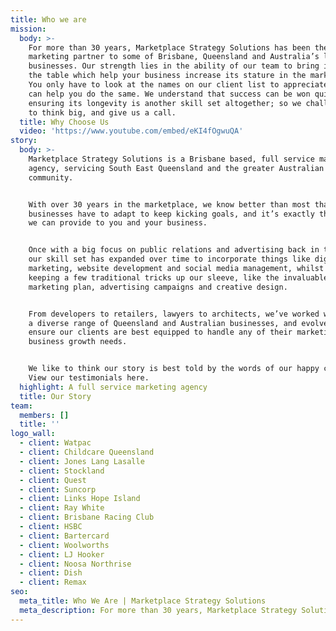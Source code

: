 ```yaml
---
title: Who we are
mission:
  body: >-
    For more than 30 years, Marketplace Strategy Solutions has been the trusted
    marketing partner to some of Brisbane, Queensland and Australia’s leading
    businesses. Our strength lies in the ability of our team to bring ideas to
    the table which help your business increase its stature in the marketplace.
    You only have to look at the names on our client list to appreciate how we
    can help you do the same. We understand that success can be won quickly, but
    ensuring its longevity is another skill set altogether; so we challenge you
    to think big, and give us a call.
  title: Why Choose Us
  video: 'https://www.youtube.com/embed/eKI4fOgwuQA'
story:
  body: >-
    Marketplace Strategy Solutions is a Brisbane based, full service marketing
    agency, servicing South East Queensland and the greater Australian business
    community.


    With over 30 years in the marketplace, we know better than most that
    businesses have to adapt to keep kicking goals, and it’s exactly the support
    we can provide to you and your business.


    Once with a big focus on public relations and advertising back in the 90's,
    our skill set has expanded over time to incorporate things like digital
    marketing, website development and social media management, whilst still
    keeping a few traditional tricks up our sleeve, like the invaluable
    marketing plan, advertising campaigns and creative design.


    From developers to retailers, lawyers to architects, we’ve worked with such
    a diverse range of Queensland and Australian businesses, and evolved to
    ensure our clients are best equipped to handle any of their marketing and
    business growth needs.


    We like to think our story is best told by the words of our happy clients.
    View our testimonials here.
  highlight: A full service marketing agency
  title: Our Story
team:
  members: []
  title: ''
logo_wall:
  - client: Watpac
  - client: Childcare Queensland
  - client: Jones Lang Lasalle
  - client: Stockland
  - client: Quest
  - client: Suncorp
  - client: Links Hope Island
  - client: Ray White
  - client: Brisbane Racing Club
  - client: HSBC
  - client: Bartercard
  - client: Woolworths
  - client: LJ Hooker
  - client: Noosa Northrise
  - client: Dish
  - client: Remax
seo:
  meta_title: Who We Are | Marketplace Strategy Solutions
  meta_description: For more than 30 years, Marketplace Strategy Solutions has been the trusted marketing partner to some of Brisbane, Queensland and Australia’s leading businesses.
---
```

